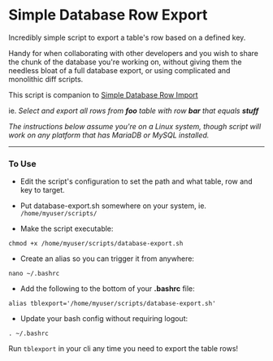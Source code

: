 # Simple Database Row Export #
Incredibly simple script to export a table's row based on a defined key.

Handy for when collaborating with other developers and you wish to share the chunk of the database you're working on, without giving them the needless bloat of a full database export, or using complicated and monolithic diff scripts.

This script is companion to [Simple Database Row Import](../../../simple-database-row-import)

ie. *Select and export all rows from **foo** table with row **bar** that equals **stuff***

*The instructions below assume you're on a Linux system, though script will work on any platform that has MariaDB or MySQL installed.*
***
### To Use ###
- Edit the script's configuration to set the path and what table, row and key to target.

- Put database-export.sh somewhere on your system, ie. `/home/myuser/scripts/`

- Make the script executable:

`chmod +x /home/myuser/scripts/database-export.sh`

- Create an alias so you can trigger it from anywhere:

`nano ~/.bashrc`

- Add the following to the bottom of your **.bashrc** file:

`alias tblexport='/home/myuser/scripts/database-export.sh'`

- Update your bash config without requiring logout:

`. ~/.bashrc`

Run `tblexport` in your cli any time you need to export the table rows!
